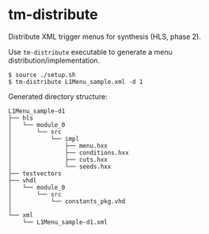 # tm-distribute

Distribute XML trigger menus for synthesis (HLS, phase 2).

Use ```tm-distribute``` executable to generate a menu distribution/implementation.

    $ source ./setup.sh
    $ tm-distribute L1Menu_sample.xml -d 1

Generated directory structure:

    L1Menu_sample-d1
    ├── hls
    │   └── module_0
    │       └── src
    │           └── impl
    │               ├── menu.hxx
    │               ├── conditions.hxx
    │               ├── cuts.hxx
    │               └── seeds.hxx
    ├── testvectors
    ├── vhdl
    │   └── module_0
    │       └── src
    │           └── constants_pkg.vhd
    │   
    └── xml
        └── L1Menu_sample-d1.xml
